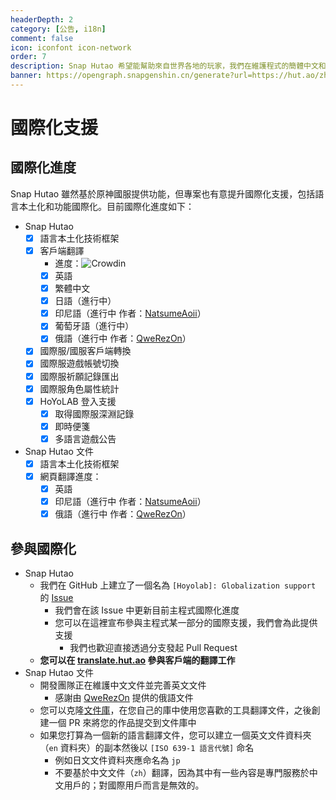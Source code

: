 ```yaml
---
headerDepth: 2
category: [公告, i18n]
comment: false
icon: iconfont icon-network
order: 7
description: Snap Hutao 希望能幫助來自世界各地的玩家，我們在維護程式的簡體中文和英文以外也接受來自社群成員提供的翻譯。
banner: https://opengraph.snapgenshin.cn/generate?url=https://hut.ao/zh/i18n.html
---
```


# 國際化支援

## 國際化進度

Snap Hutao 雖然基於原神國服提供功能，但專案也有意提升國際化支援，包括語言本土化和功能國際化。目前國際化進度如下：

- Snap Hutao 
  - [x] 語言本土化技術框架
  - [x] 客戶端翻譯
    - 進度：![Crowdin](https://badges.crowdin.net/snap-hutao/localized.svg)
    - [x] 英語
    - [x] 繁體中文
    - [x] 日語（進行中）
    - [x] 印尼語（進行中 作者：[NatsumeAoii](https://github.com/NatsumeAoii)）
    - [x] 葡萄牙語（進行中）
    - [x] 俄語（進行中 作者：[QweRezOn](https://github.com/QweRezOn)）
  - [x] 國際服/國服客戶端轉換
  - [x] 國際服遊戲帳號切換
  - [x] 國際服祈願記錄匯出
  - [x] 國際服角色屬性統計
  - [x] HoYoLAB 登入支援
    - [x] 取得國際服深淵記錄
    - [x] 即時便箋
    - [x] 多語言遊戲公告
- Snap Hutao 文件
  - [x] 語言本土化技術框架
  - [x] 網頁翻譯進度：
    - [x] 英語
    - [x] 印尼語（進行中 作者：[NatsumeAoii](https://github.com/NatsumeAoii)）
    - [x] 俄語（進行中 作者：[QweRezOn](https://github.com/QweRezOn)）

## 參與國際化

- Snap Hutao 
  - 我們在 GitHub 上建立了一個名為 `[Hoyolab]: Globalization support` 的 [Issue](https://github.com/DGP-Studio/Snap.Hutao/issues/144)
    - 我們會在該 Issue 中更新目前主程式國際化進度
    - 您可以在這裡宣布參與主程式某一部分的國際支援，我們會為此提供支援
      - 我們也歡迎直接透過分支發起 Pull Request
  - **您可以在 [translate.hut.ao](https://translate.hut.ao) 參與客戶端的翻譯工作**
- Snap Hutao 文件
  - 開發團隊正在維護中文文件並完善英文文件
    - 感謝由 [QweRezOn](https://github.com/QweRezOn) 提供的俄語文件
  - 您可以克隆[文件庫](https://github.com/DGP-Studio/Snap.Hutao.Docs)，在您自己的庫中使用您喜歡的工具翻譯文件，之後創建一個 PR 來將您的作品提交到文件庫中
  - 如果您打算為一個新的語言翻譯文件，您可以建立一個英文文件資料夾（`en` 資料夾）的副本然後以 `[ISO 639-1 語言代號]` 命名
    - 例如日文文件資料夾應命名為 `jp`
    - 不要基於中文文件（`zh`）翻譯，因為其中有一些內容是專門服務於中文用戶的；對國際用戶而言是無效的。
